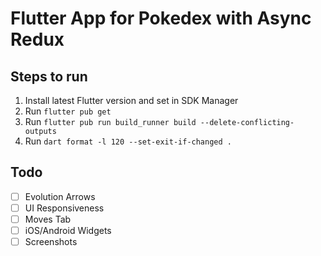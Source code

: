 # Flutter App for Pokedex with Async Redux

## Steps to run
1. Install latest Flutter version and set in SDK Manager
2. Run `flutter pub get`
3. Run `flutter pub run build_runner build --delete-conflicting-outputs`
4. Run `dart format -l 120 --set-exit-if-changed .`

## Todo
- [ ] Evolution Arrows
- [ ] UI Responsiveness
- [ ] Moves Tab
- [ ] iOS/Android Widgets
- [ ] Screenshots

